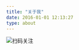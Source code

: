 ```yaml
---
title: "关于我"
date: 2016-01-01 12:13:27
type: about
---
```


![扫码关注](https://ww1.sinaimg.cn/large/a616b9a4gy1g4xzv954a4j20760763yo.jpg)
